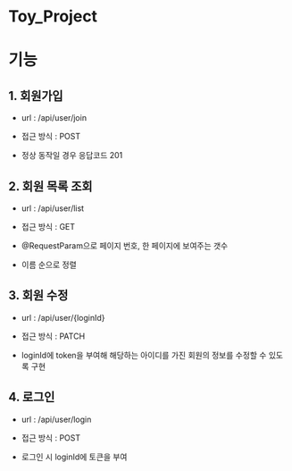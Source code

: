 # Toy_Project

# 기능

## 1. 회원가입

   - url : /api/user/join

   - 접근 방식 : POST

   - 정상 동작일 경우 응답코드 201

## 2. 회원 목록 조회

   - url : /api/user/list

   - 접근 방식 : GET

   - @RequestParam으로 페이지 번호, 한 페이지에 보여주는 갯수

   - 이름 순으로 정렬

## 3. 회원 수정

   - url : /api/user/{loginId}

   - 접근 방식 : PATCH

   - loginId에 token을 부여해 해당하는 아이디를 가진 회원의 정보를 수정할 수 있도록 구현

## 4. 로그인

   - url : /api/user/login

   - 접근 방식 : POST

   - 로그인 시 loginId에 토큰을 부여
